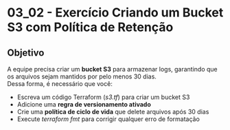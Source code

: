 # 03_02 - Exercício Criando um Bucket S3 com Política de Retenção

## Objetivo
A equipe precisa criar um **bucket S3** para armazenar logs, garantindo que os arquivos sejam mantidos por pelo menos 30 dias.  
Dessa forma, é necessário que você:  

- Escreva um código Terraform (*s3.tf*) para criar um bucket S3  
- Adicione uma **regra de versionamento ativado**  
- Crie uma **política de ciclo de vida** que delete arquivos após 30 dias  
- Execute *terraform fmt* para corrigir qualquer erro de formatação  
